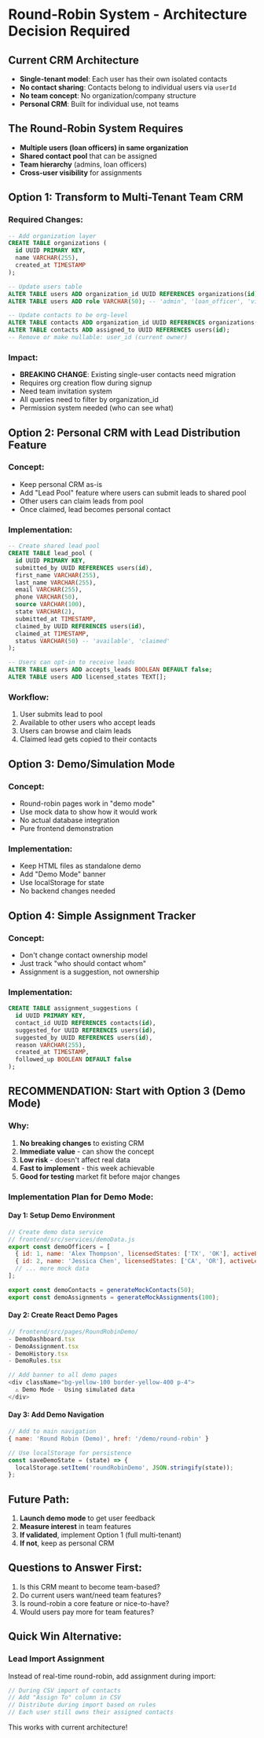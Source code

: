 # Round-Robin System - Architecture Decision Required

## Current CRM Architecture
- **Single-tenant model**: Each user has their own isolated contacts
- **No contact sharing**: Contacts belong to individual users via `userId`
- **No team concept**: No organization/company structure
- **Personal CRM**: Built for individual use, not teams

## The Round-Robin System Requires
- **Multiple users (loan officers) in same organization**
- **Shared contact pool** that can be assigned
- **Team hierarchy** (admins, loan officers)
- **Cross-user visibility** for assignments

## Option 1: Transform to Multi-Tenant Team CRM
### Required Changes:
```sql
-- Add organization layer
CREATE TABLE organizations (
  id UUID PRIMARY KEY,
  name VARCHAR(255),
  created_at TIMESTAMP
);

-- Update users table
ALTER TABLE users ADD organization_id UUID REFERENCES organizations(id);
ALTER TABLE users ADD role VARCHAR(50); -- 'admin', 'loan_officer', 'viewer'

-- Update contacts to be org-level
ALTER TABLE contacts ADD organization_id UUID REFERENCES organizations(id);
ALTER TABLE contacts ADD assigned_to UUID REFERENCES users(id);
-- Remove or make nullable: user_id (current owner)
```

### Impact:
- **BREAKING CHANGE**: Existing single-user contacts need migration
- Requires org creation flow during signup
- Need team invitation system
- All queries need to filter by organization_id
- Permission system needed (who can see what)

## Option 2: Personal CRM with Lead Distribution Feature
### Concept:
- Keep personal CRM as-is
- Add "Lead Pool" feature where users can submit leads to shared pool
- Other users can claim leads from pool
- Once claimed, lead becomes personal contact

### Implementation:
```sql
-- Create shared lead pool
CREATE TABLE lead_pool (
  id UUID PRIMARY KEY,
  submitted_by UUID REFERENCES users(id),
  first_name VARCHAR(255),
  last_name VARCHAR(255),
  email VARCHAR(255),
  phone VARCHAR(50),
  source VARCHAR(100),
  state VARCHAR(2),
  submitted_at TIMESTAMP,
  claimed_by UUID REFERENCES users(id),
  claimed_at TIMESTAMP,
  status VARCHAR(50) -- 'available', 'claimed'
);

-- Users can opt-in to receive leads
ALTER TABLE users ADD accepts_leads BOOLEAN DEFAULT false;
ALTER TABLE users ADD licensed_states TEXT[];
```

### Workflow:
1. User submits lead to pool
2. Available to other users who accept leads
3. Users can browse and claim leads
4. Claimed lead gets copied to their contacts

## Option 3: Demo/Simulation Mode
### Concept:
- Round-robin pages work in "demo mode"
- Use mock data to show how it would work
- No actual database integration
- Pure frontend demonstration

### Implementation:
- Keep HTML files as standalone demo
- Add "Demo Mode" banner
- Use localStorage for state
- No backend changes needed

## Option 4: Simple Assignment Tracker
### Concept:
- Don't change contact ownership model
- Just track "who should contact whom"
- Assignment is a suggestion, not ownership

### Implementation:
```sql
CREATE TABLE assignment_suggestions (
  id UUID PRIMARY KEY,
  contact_id UUID REFERENCES contacts(id),
  suggested_for UUID REFERENCES users(id),
  suggested_by UUID REFERENCES users(id),
  reason VARCHAR(255),
  created_at TIMESTAMP,
  followed_up BOOLEAN DEFAULT false
);
```

## RECOMMENDATION: Start with Option 3 (Demo Mode)

### Why:
1. **No breaking changes** to existing CRM
2. **Immediate value** - can show the concept
3. **Low risk** - doesn't affect real data
4. **Fast to implement** - this week achievable
5. **Good for testing** market fit before major changes

### Implementation Plan for Demo Mode:

#### Day 1: Setup Demo Environment
```javascript
// Create demo data service
// frontend/src/services/demoData.js
export const demoOfficers = [
  { id: 1, name: 'Alex Thompson', licensedStates: ['TX', 'OK'], activeLeads: 23 },
  { id: 2, name: 'Jessica Chen', licensedStates: ['CA', 'OR'], activeLeads: 19 },
  // ... more mock data
];

export const demoContacts = generateMockContacts(50);
export const demoAssignments = generateMockAssignments(100);
```

#### Day 2: Create React Demo Pages
```javascript
// frontend/src/pages/RoundRobinDemo/
- DemoDashboard.tsx
- DemoAssignment.tsx  
- DemoHistory.tsx
- DemoRules.tsx

// Add banner to all demo pages
<div className="bg-yellow-100 border-yellow-400 p-4">
  ⚠️ Demo Mode - Using simulated data
</div>
```

#### Day 3: Add Demo Navigation
```javascript
// Add to main navigation
{ name: 'Round Robin (Demo)', href: '/demo/round-robin' }

// Use localStorage for persistence
const saveDemoState = (state) => {
  localStorage.setItem('roundRobinDemo', JSON.stringify(state));
};
```

## Future Path:
1. **Launch demo mode** to get user feedback
2. **Measure interest** in team features
3. **If validated**, implement Option 1 (full multi-tenant)
4. **If not**, keep as personal CRM

## Questions to Answer First:
1. Is this CRM meant to become team-based?
2. Do current users want/need team features?
3. Is round-robin a core feature or nice-to-have?
4. Would users pay more for team features?

## Quick Win Alternative:
### Lead Import Assignment
Instead of real-time round-robin, add assignment during import:
```javascript
// During CSV import of contacts
// Add "Assign To" column in CSV
// Distribute during import based on rules
// Each user still owns their assigned contacts
```

This works with current architecture!